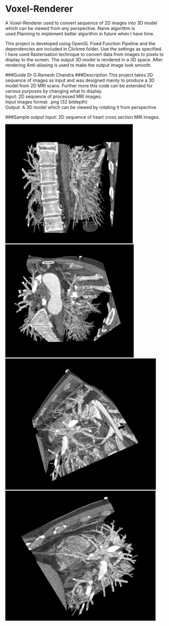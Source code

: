 # Voxel-Renderer
A Voxel-Renderer used to convert sequence of 2D images into 3D model which can be viewed from any perspective.
Naive algorithm is used.Planning to implement better algorithm in future when I have time.

This project is developed using OpenGL Fixed Function Pipeline and the 
dependencies are included in Clickme folder. Use the settings as specified.
I have used Rasterisation technique to convert data from images to pixels to display to the screen. 
The output 3D model is rendered in a 3D space. 
After rendering Anti-aliasing is used to make the output image look smooth.

###Guide
Dr G.Ramesh Chandra
###Description
This project takes 2D sequence of images as input and was designed mainly to produce a 3D model from 2D MRI scans.
Further more this code can be extended for various purposes by changing what to display.  
Input: 2D sequence of processed MRI images.  
Input images format: .png (32 bitdepth)  
Output: A 3D model which can be viewed by rotating it from perspective. 

###Sample output
Input: 2D sequence of heart cross section MRI images.  


![Alt text](https://github.com/BhargavGamit/Voxel-Renderer/blob/master/Output/1.PNG "Output Image")
![Alt text](https://github.com/BhargavGamit/Voxel-Renderer/blob/master/Output/2.PNG "Output Image")
![Alt text](https://github.com/BhargavGamit/Voxel-Renderer/blob/master/Output/3.PNG "Output Image")
![Alt text](https://github.com/BhargavGamit/Voxel-Renderer/blob/master/Output/4.PNG "Output Image")


 

